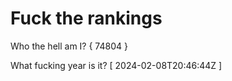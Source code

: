# Fuck the rankings

Who the hell am I?
{ 74804 }

What fucking year is it?
[ 2024-02-08T20:46:44Z ]
